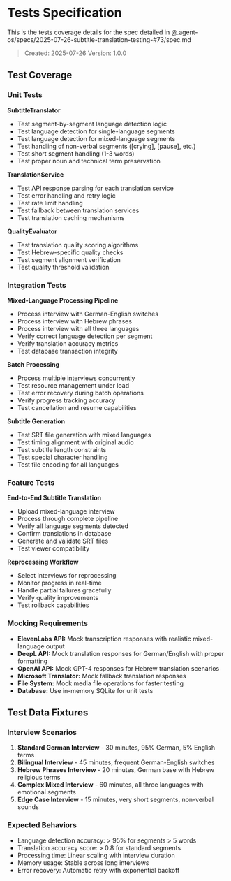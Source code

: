 # Tests Specification

This is the tests coverage details for the spec detailed in @.agent-os/specs/2025-07-26-subtitle-translation-testing-#73/spec.md

> Created: 2025-07-26
> Version: 1.0.0

## Test Coverage

### Unit Tests

**SubtitleTranslator**
- Test segment-by-segment language detection logic
- Test language detection for single-language segments
- Test language detection for mixed-language segments
- Test handling of non-verbal segments ([crying], [pause], etc.)
- Test short segment handling (1-3 words)
- Test proper noun and technical term preservation

**TranslationService**
- Test API response parsing for each translation service
- Test error handling and retry logic
- Test rate limit handling
- Test fallback between translation services
- Test translation caching mechanisms

**QualityEvaluator**
- Test translation quality scoring algorithms
- Test Hebrew-specific quality checks
- Test segment alignment verification
- Test quality threshold validation

### Integration Tests

**Mixed-Language Processing Pipeline**
- Process interview with German-English switches
- Process interview with Hebrew phrases
- Process interview with all three languages
- Verify correct language detection per segment
- Verify translation accuracy metrics
- Test database transaction integrity

**Batch Processing**
- Process multiple interviews concurrently
- Test resource management under load
- Test error recovery during batch operations
- Verify progress tracking accuracy
- Test cancellation and resume capabilities

**Subtitle Generation**
- Test SRT file generation with mixed languages
- Test timing alignment with original audio
- Test subtitle length constraints
- Test special character handling
- Test file encoding for all languages

### Feature Tests

**End-to-End Subtitle Translation**
- Upload mixed-language interview
- Process through complete pipeline
- Verify all language segments detected
- Confirm translations in database
- Generate and validate SRT files
- Test viewer compatibility

**Reprocessing Workflow**
- Select interviews for reprocessing
- Monitor progress in real-time
- Handle partial failures gracefully
- Verify quality improvements
- Test rollback capabilities

### Mocking Requirements

- **ElevenLabs API:** Mock transcription responses with realistic mixed-language output
- **DeepL API:** Mock translation responses for German/English with proper formatting
- **OpenAI API:** Mock GPT-4 responses for Hebrew translation scenarios
- **Microsoft Translator:** Mock fallback translation responses
- **File System:** Mock media file operations for faster testing
- **Database:** Use in-memory SQLite for unit tests

## Test Data Fixtures

### Interview Scenarios
1. **Standard German Interview** - 30 minutes, 95% German, 5% English terms
2. **Bilingual Interview** - 45 minutes, frequent German-English switches
3. **Hebrew Phrases Interview** - 20 minutes, German base with Hebrew religious terms
4. **Complex Mixed Interview** - 60 minutes, all three languages with emotional segments
5. **Edge Case Interview** - 15 minutes, very short segments, non-verbal sounds

### Expected Behaviors
- Language detection accuracy: > 95% for segments > 5 words
- Translation accuracy score: > 0.8 for standard segments
- Processing time: Linear scaling with interview duration
- Memory usage: Stable across long interviews
- Error recovery: Automatic retry with exponential backoff